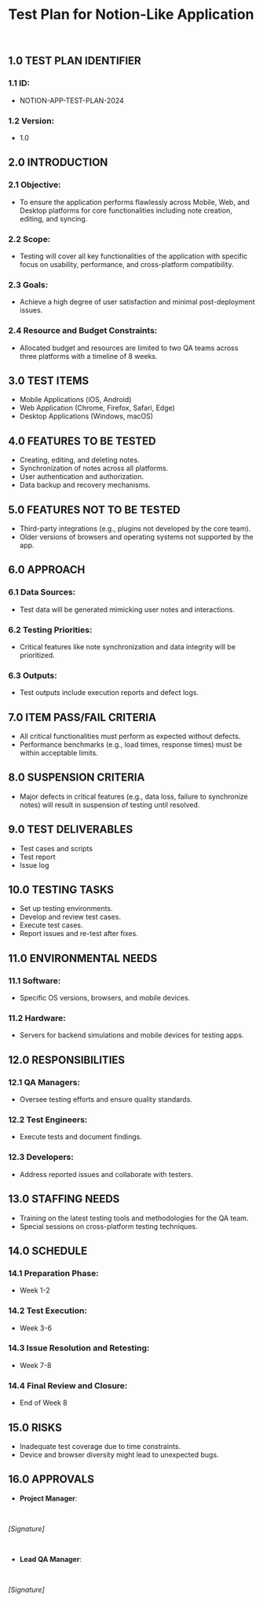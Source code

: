 # Test Plan for Notion-Like Application

<br>

## 1.0 TEST PLAN IDENTIFIER
### 1.1 ID:
- NOTION-APP-TEST-PLAN-2024
### 1.2 Version:
- 1.0

## 2.0 INTRODUCTION 
### 2.1 Objective:
- To ensure the application performs flawlessly across Mobile, Web, and Desktop platforms for core functionalities including note creation, editing, and syncing.
### 2.2 Scope:
- Testing will cover all key functionalities of the application with specific focus on usability, performance, and cross-platform compatibility.
### 2.3 Goals:
- Achieve a high degree of user satisfaction and minimal post-deployment issues.
### 2.4 Resource and Budget Constraints:
- Allocated budget and resources are limited to two QA teams across three platforms with a timeline of 8 weeks.

## 3.0 TEST ITEMS
- Mobile Applications (iOS, Android)
- Web Application (Chrome, Firefox, Safari, Edge)
- Desktop Applications (Windows, macOS)

## 4.0 FEATURES TO BE TESTED
- Creating, editing, and deleting notes.
- Synchronization of notes across all platforms.
- User authentication and authorization.
- Data backup and recovery mechanisms.

## 5.0 FEATURES NOT TO BE TESTED
- Third-party integrations (e.g., plugins not developed by the core team).
- Older versions of browsers and operating systems not supported by the app.

## 6.0 APPROACH
### 6.1 Data Sources:
- Test data will be generated mimicking user notes and interactions.
### 6.2 Testing Priorities:
- Critical features like note synchronization and data integrity will be prioritized.
### 6.3 Outputs:
- Test outputs include execution reports and defect logs.

## 7.0 ITEM PASS/FAIL CRITERIA
- All critical functionalities must perform as expected without defects.
- Performance benchmarks (e.g., load times, response times) must be within acceptable limits.

## 8.0 SUSPENSION CRITERIA
- Major defects in critical features (e.g., data loss, failure to synchronize notes) will result in suspension of testing until resolved.

## 9.0 TEST DELIVERABLES
- Test cases and scripts
- Test report
- Issue log

## 10.0 TESTING TASKS
- Set up testing environments.
- Develop and review test cases.
- Execute test cases.
- Report issues and re-test after fixes.

## 11.0 ENVIRONMENTAL NEEDS
### 11.1 Software:
- Specific OS versions, browsers, and mobile devices.
### 11.2 Hardware:
- Servers for backend simulations and mobile devices for testing apps.

## 12.0 RESPONSIBILITIES
### 12.1 QA Managers:
- Oversee testing efforts and ensure quality standards.
### 12.2 Test Engineers:
- Execute tests and document findings.
### 12.3 Developers:
- Address reported issues and collaborate with testers.

## 13.0 STAFFING NEEDS
- Training on the latest testing tools and methodologies for the QA team.
- Special sessions on cross-platform testing techniques.

## 14.0 SCHEDULE
### 14.1 Preparation Phase:
- Week 1-2
### 14.2 Test Execution:
- Week 3-6
### 14.3 Issue Resolution and Retesting:
- Week 7-8
### 14.4 Final Review and Closure:
- End of Week 8

## 15.0 RISKS
- Inadequate test coverage due to time constraints.
- Device and browser diversity might lead to unexpected bugs.

## 16.0 APPROVALS
- **Project Manager**:  
<br>  

*[Signature]*

<br>

- **Lead QA Manager**:  
<br>

*[Signature]*
